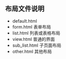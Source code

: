 ## 布局文件说明

- default.html 
- form.html 表单布局
- list.html 列表或表格布局
- view.html 普通的界面
- sub_list.html 子页面布局
- other.html 其他布局

